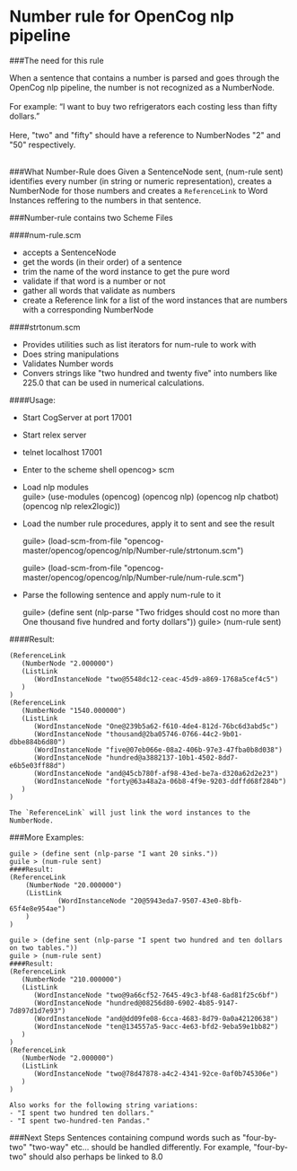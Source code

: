 # Number rule for OpenCog nlp pipeline

###The need for this rule

When a sentence that contains a number is parsed and goes through the OpenCog nlp pipeline, the number is not recognized as a NumberNode.</br> </br>
	For example: “I want to buy two refrigerators each costing less than fifty dollars.” </br></br>
	Here, "two" and "fifty" should have a reference to NumberNodes "2" and "50" respectively.</br></br>

###What Number-Rule does 
Given a SentenceNode sent, (num-rule sent) identifies every number (in string or numeric representation), creates a NumberNode for those numbers and creates a `ReferenceLink` to Word Instances reffering to the numbers in that sentence.

###Number-rule contains two Scheme Files

####num-rule.scm
- accepts a SentenceNode
- get the words (in their order) of a sentence
- trim the name of the word instance to get the pure word
- validate if that word is a number or not
- gather all words that validate as numbers
- create a Reference link for a list of the word instances that are numbers with a corresponding NumberNode

####strtonum.scm
- Provides utilities such as list iterators for num-rule to work with
- Does string manipulations
- Validates Number words
- Convers strings like "two hundred and twenty five" into numbers like 225.0 that can be used in numerical calculations.

####Usage:

- Start CogServer at port 17001
- Start relex server
- telnet localhost 17001
- Enter to the scheme shell 
	opencog> scm
- Load nlp modules	
	guile> (use-modules (opencog) (opencog nlp) (opencog nlp chatbot) (opencog nlp relex2logic))
- Load the number rule procedures, apply it to sent and see the result

	guile> (load-scm-from-file "opencog-master/opencog/opencog/nlp/Number-rule/strtonum.scm")
  
	guile> (load-scm-from-file "opencog-master/opencog/opencog/nlp/Number-rule/num-rule.scm")
  
- Parse the following sentence and apply num-rule to it

  	guile> (define sent (nlp-parse "Two fridges should cost no more than One thousand five hundred and forty dollars"))
	guile> (num-rule sent)
	
####Result:

	(ReferenceLink
	   (NumberNode "2.000000")
	   (ListLink
	      (WordInstanceNode "two@5548dc12-ceac-45d9-a869-1768a5cef4c5")
	   )
	)
	(ReferenceLink
	   (NumberNode "1540.000000")
	   (ListLink
	      (WordInstanceNode "One@239b5a62-f610-4de4-812d-76bc6d3abd5c")
	      (WordInstanceNode "thousand@2ba05746-0766-44c2-9b01-dbbe884b6d80")
	      (WordInstanceNode "five@07eb066e-08a2-406b-97e3-47fba0b8d038")
	      (WordInstanceNode "hundred@a3882137-10b1-4502-8dd7-e6b5e03ff88d")
	      (WordInstanceNode "and@45cb780f-af98-43ed-be7a-d320a62d2e23")
	      (WordInstanceNode "forty@63a48a2a-06b8-4f9e-9203-ddffd68f284b")
	   )
	)
	
	The `ReferenceLink` will just link the word instances to the NumberNode.

###More Examples:
	
	guile > (define sent (nlp-parse "I want 20 sinks."))
	guile > (num-rule sent)
	####Result: 
	(ReferenceLink
   		(NumberNode "20.000000")
   		(ListLink
      			(WordInstanceNode "20@5943eda7-9507-43e0-8bfb-65f4e8e954ae")
   		)
	)
	
	guile > (define sent (nlp-parse "I spent two hundred and ten dollars on two tables."))
	guile > (num-rule sent)
	####Result: 
	(ReferenceLink
	   (NumberNode "210.000000")
	   (ListLink
	      (WordInstanceNode "two@9a66cf52-7645-49c3-bf48-6ad81f25c6bf")
	      (WordInstanceNode "hundred@08256d80-6902-4b85-9147-7d897d1d7e93")
	      (WordInstanceNode "and@dd09fe08-6cca-4683-8d79-0a0a42120638")
	      (WordInstanceNode "ten@134557a5-9acc-4e63-bfd2-9eba59e1bb82")
	   )
	)
	(ReferenceLink
	   (NumberNode "2.000000")
	   (ListLink
	      (WordInstanceNode "two@78d47878-a4c2-4341-92ce-0af0b745306e")
	   )
	)
	
	Also works for the following string variations:
	- "I spent two hundred ten dollars."
	- "I spent two-hundred-ten Pandas."

###Next Steps
Sentences containing compund words such as "four-by-two" "two-way" etc...
should be handled differently.
	For example, "four-by-two" should also perhaps be linked to 8.0
